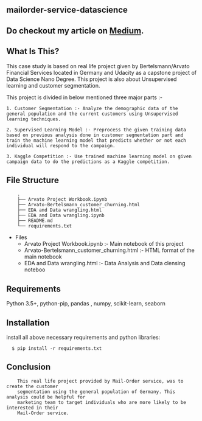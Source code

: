 ## mailorder-service-datascience

## Do checkout my article on [Medium](https://mayurdangar.medium.com/boost-mail-order-sales-with-data-science-68e3a12b37f4).

What Is This?
-------------

This case study is based on real life project given by Bertelsmann/Arvato Financial Services located in Germany and Udacity as a capstone project of Data Science Nano Degree. This project is also about Unsupervised learning and customer segmentation. 

This project is divided in below mentioned three major parts :-

    1. Customer Segmentation :- Analyze the demographic data of the general population and the current customers using Unsupervised learning techniques.

    2. Supervised Learning Model :- Preprocess the given training data based on previous analysis done in customer segmentation part and train the machine learning model that predicts whether or not each individual will respond to the campaign.

    3. Kaggle Competition :- Use trained machine learning model on given campaign data to do the predictions as a Kaggle competition.

## File Structure
        .
        ├── Arvato Project Workbook.ipynb
        ├── Arvato-Bertelsmann_customer_churning.html
        ├── EDA and Data wrangling.html
        ├── EDA and Data wrangling.ipynb
        ├── README.md
        └── requirements.txt

- Files
	- Arvato Project Workbook.ipynb :-  Main notebook of this project
	- Arvato-Bertelsmann_customer_churning.html :-  HTML format of the main notebook
	- EDA and Data wrangling.html :- Data Analysis and Data clensing noteboo


## Requirements

Python 3.5+, python-pip, pandas , numpy, scikit-learn, seaborn

## Installation 

install all above necessary requirements and python libraries:

      $ pip install -r requirements.txt


## Conclusion

        This real life project provided by Mail-Order service, was to create the customer 
        segmentation using the general population of Germany. This analysis could be helpful for
        marketing team to target individuals who are more likely to be interested in their 
        Mail-Order service.